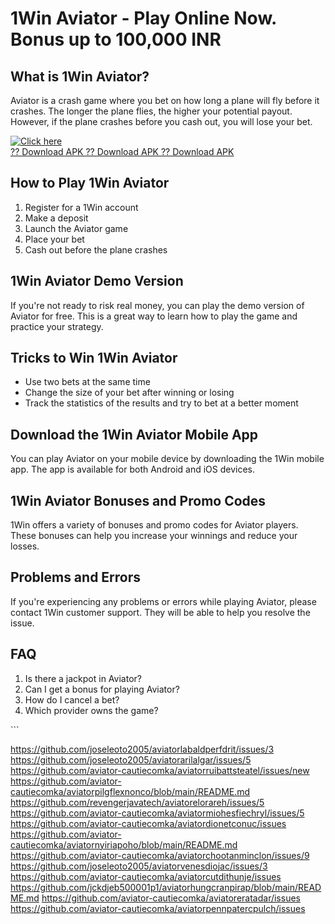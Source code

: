 # 1Win Aviator - Play Online Now. Bonus up to 100,000 INR

## What is 1Win Aviator?

Aviator is a crash game where you bet on how long a plane will fly
before it crashes. The longer the plane flies, the higher your potential
payout. However, if the plane crashes before you cash out, you will lose
your bet.

[![Click
here](https://readscoops.com/wp-content/uploads/2023/03/Readscoop-aviator-1-1.jpg)](https://traff.sbs/deff)\
[?? Download APK ?? Download APK ?? Download
APK](https://traff.sbs/deff)

## How to Play 1Win Aviator

1.  Register for a 1Win account
2.  Make a deposit
3.  Launch the Aviator game
4.  Place your bet
5.  Cash out before the plane crashes

## 1Win Aviator Demo Version

If you\'re not ready to risk real money, you can play the demo version
of Aviator for free. This is a great way to learn how to play the game
and practice your strategy.

## Tricks to Win 1Win Aviator

-   Use two bets at the same time
-   Change the size of your bet after winning or losing
-   Track the statistics of the results and try to bet at a better
    moment

## Download the 1Win Aviator Mobile App

You can play Aviator on your mobile device by downloading the 1Win
mobile app. The app is available for both Android and iOS devices.

## 1Win Aviator Bonuses and Promo Codes

1Win offers a variety of bonuses and promo codes for Aviator players.
These bonuses can help you increase your winnings and reduce your
losses.

## Problems and Errors

If you\'re experiencing any problems or errors while playing Aviator,
please contact 1Win customer support. They will be able to help you
resolve the issue.

## FAQ

1.  Is there a jackpot in Aviator?
2.  Can I get a bonus for playing Aviator?
3.  How do I cancel a bet?
4.  Which provider owns the game?

\`\`\`

https://github.com/joseleoto2005/aviatorlabaldperfdrit/issues/3
https://github.com/joseleoto2005/aviatorarilalgar/issues/5
https://github.com/aviator-cautiecomka/aviatorruibattsteatel/issues/new
https://github.com/aviator-cautiecomka/aviatorpilgflexnonco/blob/main/README.md
https://github.com/revengerjavatech/aviatorelorareh/issues/5
https://github.com/aviator-cautiecomka/aviatormiohesfiechryl/issues/5
https://github.com/aviator-cautiecomka/aviatordionetconuc/issues
https://github.com/aviator-cautiecomka/aviatornyiriapoho/blob/main/README.md
https://github.com/aviator-cautiecomka/aviatorchootanminclon/issues/9
https://github.com/joseleoto2005/aviatorvenesdiojac/issues/3
https://github.com/aviator-cautiecomka/aviatorcutdithunje/issues
https://github.com/jckdjeb500001p1/aviatorhungcranpirap/blob/main/README.md
https://github.com/aviator-cautiecomka/aviatoreratadar/issues
https://github.com/aviator-cautiecomka/aviatorpennpatercpulch/issues
